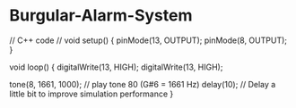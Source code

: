 # Burgular-Alarm-System
// C++ code
//
void setup()
{
  pinMode(13, OUTPUT);
  pinMode(8, OUTPUT);
}

void loop()
{
  digitalWrite(13, HIGH);
  digitalWrite(13, HIGH);

  tone(8, 1661, 1000); // play tone 80 (G#6 = 1661 Hz)
  delay(10); // Delay a little bit to improve simulation performance
}
